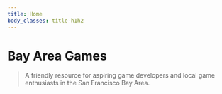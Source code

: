 ```yaml
---
title: Home
body_classes: title-h1h2
---
```


# Bay Area Games
> A friendly resource for aspiring game developers and local game enthusiasts in the San Francisco Bay Area.

